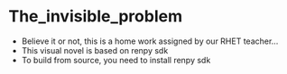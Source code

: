 # The_invisible_problem
- Believe it or not, this is a home work assigned by our RHET teacher...
- This visual novel is based on renpy sdk
- To build from source, you need to install renpy sdk

